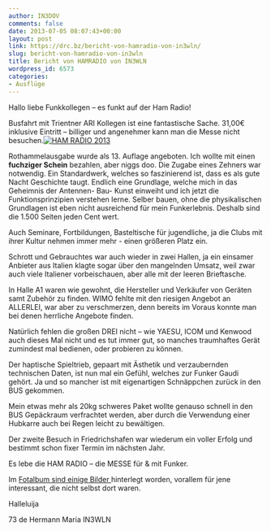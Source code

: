 ```yaml
---
author: IN3DOV
comments: false
date: 2013-07-05 08:07:43+00:00
layout: post
link: https://drc.bz/bericht-von-hamradio-von-in3wln/
slug: bericht-von-hamradio-von-in3wln
title: Bericht von HAMRADIO von IN3WLN
wordpress_id: 6573
categories:
- Ausflüge
---
```


Hallo liebe Funkkollegen – es funkt auf der Ham Radio!




Busfahrt mit Trientner ARI Kollegen ist eine fantastische Sache. 31,00€ inklusive Eintritt – billiger und angenehmer kann man die Messe nicht besuchen.[![HAM RADIO 2013](https://drc.bz/wp-content/uploads/2013/07/IMG_9924.jpg)](https://drc.bz/wp-content/uploads/2013/07/IMG_9924.jpg)




Rothammelausgabe wurde als 13. Auflage angeboten. Ich wollte mit einen **fuchziger Schein** bezahlen, aber niggs doo. Die Zugabe eines Zehners war notwendig. Ein Standardwerk, welches so faszinierend ist, dass es als gute Nacht Geschichte taugt. Endlich eine Grundlage, welche mich in das Geheimnis der Antennen- Bau- Kunst einweiht und ich jetzt die Funktionsprinzipien verstehen lerne. Selber bauen, ohne die physikalischen Grundlagen ist eben nicht ausreichend für mein Funkerlebnis. Deshalb sind die 1.500 Seiten jeden Cent wert.




Auch Seminare, Fortbildungen, Basteltische für jugendliche, ja die Clubs mit ihrer Kultur nehmen immer mehr - einen größeren Platz ein.




Schrott und Gebrauchtes war auch wieder in zwei Hallen, ja ein einsamer Anbieter aus Italien klagte sogar über den mangelnden Umsatz, weil zwar auch viele Italiener vorbeischauen, aber alle mit der leeren Brieftasche.




In Halle A1 waren wie gewohnt, die Hersteller und Verkäufer von Geräten samt Zubehör zu finden. WIMO fehlte mit den riesigen Angebot an ALLERLEI, war aber zu verschmerzen, denn bereits im Voraus konnte man bei denen herrliche Angebote finden.




Natürlich fehlen die großen DREI nicht – wie YAESU, ICOM und Kenwood auch dieses Mal nicht und es tut immer gut, so manches traumhaftes Gerät zumindest mal bedienen, oder probieren zu können.




Der haptische Spieltrieb, gepaart mit Ästhetik und verzaubernden technischen Daten, ist nun mal ein Gefühl, welches zur Funker Gaudi gehört. Ja und so mancher ist mit eigenartigen Schnäppchen zurück in den BUS gekommen.




Mein etwas mehr als 20kg schweres Paket wollte genauso schnell in den BUS Gepäckraum verfrachtet werden, aber durch die Verwendung einer Hubkarre auch bei Regen leicht zu bewältigen.




Der zweite Besuch in Friedrichshafen war wiederum ein voller Erfolg und bestimmt schon fixer Termin im nächsten Jahr.




Es lebe die HAM RADIO – die MESSE für & mit Funker.




Im [Fotalbum sind einige Bilder ](https://drc.bz/drc-intern/fotoalbum/?locale=de_DE&wppa-album=9&wppa-cover=0&wppa-occur=1)hinterlegt worden, vorallem für jene interessant, die nicht selbst dort waren.




Halleluija




73 de Hermann Maria IN3WLN
